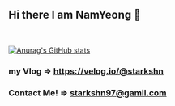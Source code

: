 ## Hi there I am NamYeong 👋



<br />

[![Anurag's GitHub stats](https://github-readme-stats.vercel.app/api?username=starkshn&count_private=true)](https://github.com/anuraghazra/github-readme-stats)


### my Vlog => https://velog.io/@starkshn
### Contact Me! => starkshn97@gamil.com
<!--
**starkshn/starkshn** is a ✨ _special_ ✨ repository because its `README.md` (this file) appears on your GitHub profile.

Here are some ideas to get you started:

 🔭 I’m currently working on ...
 🌱 I’m currently learning ...
 👯 I’m looking to collaborate on ...
 🤔 I’m looking for help with ...
 💬 Ask me about ...
 📫 How to reach me: ...
 😄 Pronouns: ...
 ⚡ Fun fact: ...

